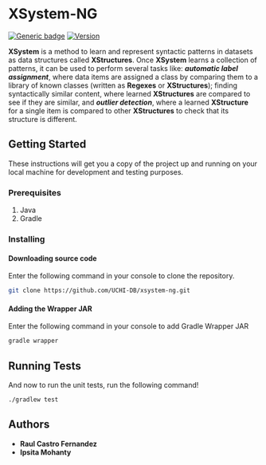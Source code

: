 # XSystem-NG

[![Generic badge](https://img.shields.io/badge/gradle-6.3-<COLOR>.svg)](https://shields.io/)  [![Version](https://badge.fury.io/gh/tterb%2FHyde.svg)](https://badge.fury.io/gh/tterb%2FHyde)

**XSystem** is a method to learn and represent syntactic patterns in datasets as data structures called **XStructures**. Once **XSystem** learns a collection of patterns, it can be used to perform several tasks like: **_automatic label assignment_**, where data items are assigned a class by comparing them to a library of known classes (written as **Regexes** or **XStructures**); finding syntactically similar content, where learned **XStructures** are compared to see if they are similar, and **_outlier detection_**, where a learned **XStructure** for a single item is compared to other **XStructures** to check that its structure is different.

## Getting Started

These instructions will get you a copy of the project up and running on your local machine for development and testing purposes.

### Prerequisites
1. Java
2. Gradle

### Installing

#### Downloading source code
Enter the following command in your console to clone the repository.
```bash
git clone https://github.com/UCHI-DB/xsystem-ng.git
```

#### Adding the Wrapper JAR
Enter the following command in your console to add Gradle Wrapper JAR
```bash
gradle wrapper
```

## Running Tests
And now to run the unit tests, run the following command!
```bash
./gradlew test
```

## Authors

* **Raul Castro Fernandez**
* **Ipsita Mohanty**

